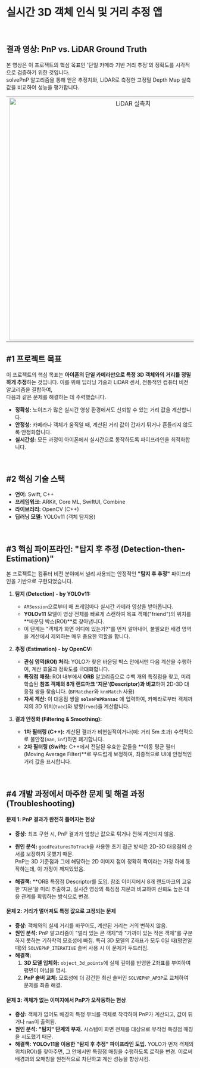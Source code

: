 # 실시간 3D 객체 인식 및 거리 추정 앱

<br>

## 결과 영상: PnP vs. LiDAR Ground Truth
본 영상은 이 프로젝트의 핵심 목표인 '단일 카메라 기반 거리 추정'의 정확도를 시각적으로 검증하기 위한 것입니다.   
solvePnP 알고리즘을 통해 얻은 추정치와, LiDAR로 측정한 고정밀 Depth Map 실측값을 비교하여 성능을 평가합니다.

<table>
  <tr>
    <td align="center" valign="top">
      <img src="https://github.com/user-attachments/assets/340793bf-b7a6-4821-933d-6727794742e6" alt="LiDAR 실측치" height="650">
    </td>
    <td align="center" valign="top">
      <b>PnP & LiDAR 추정 결과</b><br>
       <video src="https://github.com/user-attachments/assets/3eb5aede-fb09-4ec4-b6b0-3ace83859130" autoplay muted loop></video>
    </td>
  </tr>
</table>

## #1 프로젝트 목표

이 프로젝트의 핵심 목표는 **아이폰의 단일 카메라만으로 특정 3D 객체와의 거리를 정밀하게 추정**하는 것입니다. 이를 위해 딥러닝 기술과 LiDAR 센서, 전통적인 컴퓨터 비전 알고리즘을 결합하여,   
다음과 같은 문제를 해결하는 데 주력했습니다.

- **정확성:** 노이즈가 많은 실시간 영상 환경에서도 신뢰할 수 있는 거리 값을 계산합니다.
- **안정성:** 카메라나 객체가 움직일 때, 계산된 거리 값이 갑자기 튀거나 흔들리지 않도록 안정화합니다.
- **실시간성:** 모든 과정이 아이폰에서 실시간으로 동작하도록 파이프라인을 최적화합니다.

<br>

## #2 핵심 기술 스택

- **언어:** Swift, C++
- **프레임워크:** ARKit, Core ML, SwiftUI, Combine
- **라이브러리:** OpenCV (C++)
- **딥러닝 모델:** YOLOv11 (객체 탐지용)

<br>

## #3 핵심 파이프라인: "탐지 후 추정 (Detection-then-Estimation)"

본 프로젝트는 컴퓨터 비전 분야에서 널리 사용되는 안정적인 **"탐지 후 추정"** 파이프라인을 기반으로 구현되었습니다.

1.  **탐지 (Detection) - by YOLOv11:**
    * `ARSession`으로부터 매 프레임마다 실시간 카메라 영상을 받아옵니다.
    * **YOLOv11** 모델이 영상 전체를 빠르게 스캔하여 목표 객체("friend")의 위치를 **바운딩 박스(ROI)**로 찾아냅니다.
    * 이 단계는 "객체가 화면 어디에 있는가?"를 먼저 알아내어, 불필요한 배경 영역을 계산에서 제외하는 매우 중요한 역할을 합니다.

2.  **추정 (Estimation) - by OpenCV:**
    * **관심 영역(ROI) 처리:** YOLO가 찾은 바운딩 박스 안에서만 다음 계산을 수행하여, 계산 효율과 정확도를 극대화합니다.
    * **특징점 매칭:** ROI 내부에서 **ORB** 알고리즘으로 수백 개의 특징점을 찾고, 미리 학습된 **참조 객체의 8개 랜드마크 '지문'(Descriptor)과 비교**하여 2D-3D 대응점 쌍을 찾습니다. (`BFMatcher`와 `knnMatch` 사용)
    * **자세 계산:** 이 대응점 쌍을 **`solvePnPRansac`** 에 입력하여, 카메라로부터 객체까지의 3D 위치(`tvec`)와 방향(`rvec`)을 계산합니다.

3.  **결과 안정화 (Filtering & Smoothing):**
    * **1차 필터링 (C++):** 계산된 결과가 비현실적이거나(예: 거리 5m 초과) 수학적으로 불안정(`nan`, `inf`)하면 폐기합니다.
    * **2차 필터링 (Swift):** C++에서 전달된 유효한 값들을 **이동 평균 필터(Moving Average Filter)**로 부드럽게 보정하여, 최종적으로 UI에 안정적인 거리 값을 표시합니다.

<br>

## #4 개발 과정에서 마주한 문제 및 해결 과정 (Troubleshooting)

#### 문제 1: PnP 결과가 완전히 틀어지는 현상
- **증상:** 최초 구현 시, PnP 결과가 엄청난 값으로 튀거나 전혀 계산되지 않음.
- **원인 분석:** `goodFeaturesToTrack`을 사용한 초기 접근 방식은 2D-3D 대응점의 순서를 보장하지 못했기 때문.   
PnP는 3D 기준점과 그에 해당하는 2D 이미지 점이 정확히 짝이라는 가정 하에 동작하는데, 이 가정이 깨져있었음.

- **해결책:** **ORB 특징점 Descriptor를 도입. 참조 이미지에서 8개 랜드마크의 고유한 '지문'을 미리 추출하고, 실시간 영상의 특징점 지문과 비교하여 신뢰도 높은 대응 관계를 확립하는 방식으로 변경.

#### 문제 2: 거리가 멀어져도 특정 값으로 고정되는 문제
- **증상:** 객체와의 실제 거리를 바꾸어도, 계산된 거리는 거의 변하지 않음.
- **원인 분석:** PnP 알고리즘이 "멀리 있는 큰 객체"와 "가까이 있는 작은 객체"를 구분하지 못하는 기하학적 모호성에 빠짐. 특히 3D 모델의 Z좌표가 모두 0일 때(평면일 때)와 `SOLVEPNP_ITERATIVE` 솔버 사용 시 이 문제가 두드러짐.
- **해결책:**
    1.  **3D 모델 입체화:** `object_3d_points`에 실제 깊이를 반영한 Z좌표를 부여하여 평면이 아님을 명시.
    2.  **PnP 솔버 교체:** 모호성에 더 강건한 최신 솔버인 `SOLVEPNP_AP3P`로 교체하여 문제를 최종 해결.

#### 문제 3: 객체가 없는 이미지에서 PnP가 오작동하는 현상
- **증상:** 객체가 없어도 배경의 특정 무늬를 객체로 착각하여 PnP가 계산되고, 값이 튀거나 `nan`이 출력됨.
- **원인 분석:** **"탐지" 단계의 부재.** 시스템이 화면 전체를 대상으로 무작정 특징점 매칭을 시도했기 때문.
- **해결책:** **YOLOv11을 이용한 "탐지 후 추정" 파이프라인 도입.** YOLO가 먼저 객체의 위치(ROI)를 찾아주면, 그 안에서만 특징점 매칭을 수행하도록 로직을 변경. 이로써 배경과의 오매칭을 원천적으로 차단하고 계산 성능을 향상시킴.


